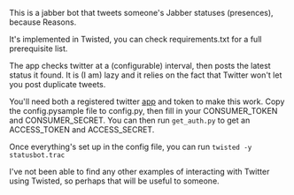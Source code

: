 This is a jabber bot that tweets someone's Jabber statuses (presences),
because Reasons.

It's implemented in Twisted, you can check requirements.txt for a full
prerequisite list.

The app checks twitter at a (configurable) interval, then posts the latest
status it found. It is (I am) lazy and it relies on the fact that Twitter
won't let you post duplicate tweets.

You'll need both a registered twitter [app][twitter] and token to make this
work. Copy the config.pysample file to config.py, then fill in your
CONSUMER\_TOKEN and CONSUMER\_SECRET. You can then run `get_auth.py` to
get an ACCESS\_TOKEN and ACCESS\_SECRET.

Once everything's set up in the config file, you can run
`twisted -y statusbot.trac`

I've not been able to find any other examples of interacting with Twitter
using Twisted, so perhaps that will be useful to someone.



[twitter]: https://dev.twitter.com/apps

